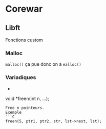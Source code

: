# Corewar

## Libft
Fonctions custom
### Malloc
`malloc()` ça pue donc on a `ealloc()`
### Variadiques
* ```C
void				*freen(int n, ...);
```
Free n pointeurs.
Exemple
```C
freen(5, ptr1, ptr2, str, lst->next, lst);
```
